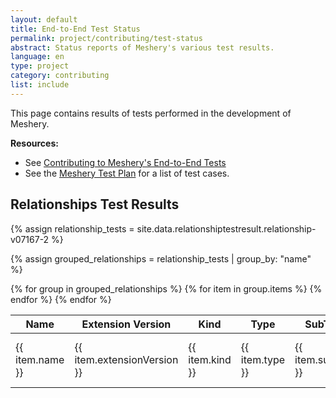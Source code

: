 ```yaml
---
layout: default
title: End-to-End Test Status
permalink: project/contributing/test-status
abstract: Status reports of Meshery's various test results.
language: en
type: project
category: contributing
list: include
---
```


This page contains results of tests performed in the development of Meshery.

**Resources:**

- See [Contributing to Meshery's End-to-End Tests](/project/contributing/contributing-ui-tests)
- See the [Meshery Test Plan](https://docs.google.com/spreadsheets/d/13Ir4gfaKoAX9r8qYjAFFl_U9ntke4X5ndREY1T7bnVs/edit?gid=0#gid=0) for a list of test cases.

## Relationships Test Results

{% assign relationship_tests = site.data.relationshiptestresult.relationship-v07167-2 %}

{% assign grouped_relationships = relationship_tests | group_by: "name" %}

<table class="table table-bordered">
    <thead>
        <tr>
            <th>Name</th>
            <th>Extension Version</th>
            <th>Kind</th>
            <th>Type</th>
            <th>SubType</th>
            <th>Test Result</th>
        </tr>
    </thead>
    <tbody>
        {% for group in grouped_relationships %}
        {% for item in group.items %}
        <tr>
            <td>{{ item.name }}</td>
            <td>{{ item.extensionVersion }}</td>
            <td>{{ item.kind }}</td>
            <td>{{ item.type }}</td>
            <td>{{ item.subType }}</td>
            <td>
                {% if item.testResultPassed %}
                    <img src="/assets/img/passing.svg" />
                {% else %}
                    <img src="/assets/img/failing.svg" />
                {% endif %}
            </td>
        </tr>
        {% endfor %}
        {% endfor %}
    </tbody>
</table>

